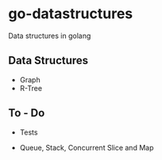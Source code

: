 # go-datastructures
Data structures in golang

## Data Structures

* Graph
* R-Tree

## To - Do 

* Tests

* Queue, Stack, Concurrent Slice and Map
